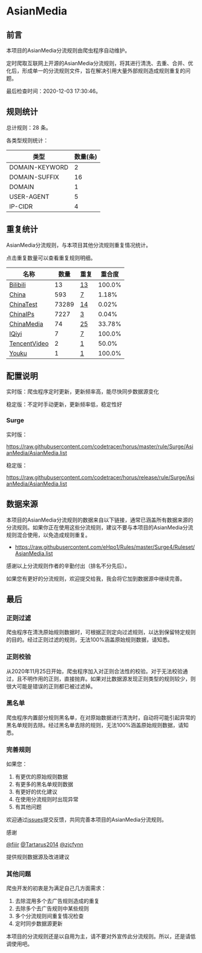 # AsianMedia

## 前言

本项目的AsianMedia分流规则由爬虫程序自动维护。

定时爬取互联网上开源的AsianMedia分流规则，将其进行清洗、去重、合并、优化后，形成单一的分流规则文件，旨在解决引用大量外部规则造成规则重复的问题。




最后检查时间：2020-12-03 17:30:46。

## 规则统计

总计规则：28 条。

各类型规则统计：

| 类型 | 数量(条) |
| ---- | ---- |
| DOMAIN-KEYWORD | 2 |
| DOMAIN-SUFFIX | 16 |
| DOMAIN | 1 |
| USER-AGENT | 5 |
| IP-CIDR | 4 |
## 重复统计

AsianMedia分流规则，与本项目其他分流规则重复情况统计。

点击重复数量可以查看重复规则明细。

| 名称 | 数量 | 重复 | 重合度 |
| ---- | ---- | ---- | ------ |
|  [Bilibili](https://github.com/codetracer/horus/tree/master/rule/Surge/Bilibili)    | 13   | [13](https://github.com/codetracer/horus/tree/master/rule/Surge/AsianMedia/Repeat.list)   |   100.0% |
|  [China](https://github.com/codetracer/horus/tree/master/rule/Surge/China)    | 593   | [7](https://github.com/codetracer/horus/tree/master/rule/Surge/AsianMedia/Repeat.list)   |   1.18% |
|  [ChinaTest](https://github.com/codetracer/horus/tree/master/rule/Surge/ChinaTest)    | 73289   | [14](https://github.com/codetracer/horus/tree/master/rule/Surge/AsianMedia/Repeat.list)   |   0.02% |
|  [ChinaIPs](https://github.com/codetracer/horus/tree/master/rule/Surge/ChinaIPs)    | 7227   | [3](https://github.com/codetracer/horus/tree/master/rule/Surge/AsianMedia/Repeat.list)   |   0.04% |
|  [ChinaMedia](https://github.com/codetracer/horus/tree/master/rule/Surge/ChinaMedia)    | 74   | [25](https://github.com/codetracer/horus/tree/master/rule/Surge/AsianMedia/Repeat.list)   |   33.78% |
|  [IQiyi](https://github.com/codetracer/horus/tree/master/rule/Surge/IQiyi)    | 7   | [7](https://github.com/codetracer/horus/tree/master/rule/Surge/AsianMedia/Repeat.list)   |   100.0% |
|  [TencentVideo](https://github.com/codetracer/horus/tree/master/rule/Surge/TencentVideo)    | 2   | [1](https://github.com/codetracer/horus/tree/master/rule/Surge/AsianMedia/Repeat.list)   |   50.0% |
|  [Youku](https://github.com/codetracer/horus/tree/master/rule/Surge/Youku)    | 1   | [1](https://github.com/codetracer/horus/tree/master/rule/Surge/AsianMedia/Repeat.list)   |   100.0% |
## 配置说明

实时版：爬虫程序定时更新，更新频率高，能尽快同步数据源变化

稳定版：不定时手动更新，更新频率低，稳定性好

### Surge 
实时版：

https://raw.githubusercontent.com/codetracer/horus/master/rule/Surge/AsianMedia/AsianMedia.list

稳定版：

https://raw.githubusercontent.com/codetracer/horus/release/rule/Surge/AsianMedia/AsianMedia.list

## 数据来源

本项目的AsianMedia分流规则的数据来自以下链接，通常已涵盖所有数据来源的分流规则。如果你正在使用这些分流规则，建议不要与本项目的AsianMedia分流规则混合使用，以免造成规则重复。

- https://raw.githubusercontent.com/eHpo1/Rules/master/Surge4/Ruleset/AsianMedia.list


感谢以上分流规则作者的辛勤付出（排名不分先后）。

如果您有更好的分流规则，欢迎提交给我，我会将它加到数据源中继续完善。

## 最后

### 正则过滤

爬虫程序在清洗原始规则数据时，可根据正则定向过滤规则，以达到保留特定规则的目的。经过正则过滤的规则，无法100%涵盖原始规则数据，请知悉。

### 正则校验

从2020年11月25日开始，爬虫程序加入对正则合法性的校验。对于无法校验通过，且不明作用的正则，直接抛弃。如果对比数据源发现正则类型的规则较少，则很大可能是错误的正则都已被过滤掉。

### 黑名单

爬虫程序内置部分规则黑名单，在对原始数据进行清洗时，自动将可能引起异常的黑名单规则去除。经过黑名单去除的规则，无法100%涵盖原始规则数据，请知悉。

### 完善规则

如果您：

1. 有更优的原始规则数据
2. 有更多的黑名单规则数据
3. 有更好的优化建议
4. 在使用分流规则时出现异常
5. 有其他问题

欢迎通过[issues](https://github.com/codetracer/horus/issues/new)提交反馈，共同完善本项目的AsianMedia分流规则。

感谢

[@fiiir](https://github.com/fiiir) [@Tartarus2014](https://github.com/Tartarus2014) [@zjcfynn](https://github.com/zjcfynn) 

提供规则数据源及改进建议

### 其他问题

爬虫开发的初衷是为满足自己几方面需求：

1. 去除混用多个去广告规则造成的重复
2. 去除多个去广告规则中某些规则
3. 多个分流规则间重复情况检查
4. 定时同步数据源更新

本项目的分流规则还是以自用为主，请不要对外宣传此分流规则。所以，还是请低调使用吧。